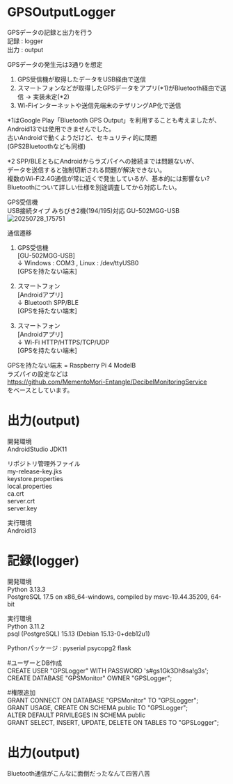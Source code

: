 # GPSOutputLogger

GPSデータの記録と出力を行う  
記録 : logger  
出力 : output  

GPSデータの発生元は3通りを想定  
1. GPS受信機が取得したデータをUSB経由で送信  
2. スマートフォンなどが取得したGPSデータをアプリ(*1)がBluetooth経由で送信 → 実装未定(*2)
3. Wi-Fiインターネットや送信先端末のテザリングAP化で送信

*1はGoogle Play「Bluetooth GPS Output」を利用することも考えましたが、    
Android13では使用できませんでした。  
古いAndroidで動くようだけど、セキュリティ的に問題  
(GPS2Bluetoothなども同様)

*2 SPP/BLEともにAndroidからラズパイへの接続までは問題ないが、  
データを送信すると強制切断される問題が解決できない。  
複数のWi-Fi2.4G通信が常に近くで発生しているが、基本的には影響ない?  
Bluetoothについて詳しい仕様を別途調査してから対応したい。

GPS受信機  
USB接続タイプ みちびき2機(194/195)対応 GU-502MGG-USB  
![20250728_175751](https://github.com/user-attachments/assets/8124e6c0-bfa0-463a-b768-359a96cd96ad)

通信遷移  
1. GPS受信機  
[GU-502MGG-USB]  
   ↓ Windows : COM3 , Linux : /dev/ttyUSB0  
[GPSを持たない端末]

2. スマートフォン  
[Androidアプリ]  
   ↓ Bluetooth SPP/BLE  
[GPSを持たない端末]

3. スマートフォン  
[Androidアプリ]  
   ↓ Wi-Fi HTTP/HTTPS/TCP/UDP  
[GPSを持たない端末]

GPSを持たない端末 = Raspberry Pi 4 ModelB  
ラズパイの設定などは  
https://github.com/MementoMori-Entangle/DecibelMonitoringService  
をベースとしています。

# 出力(output)
開発環境  
AndroidStudio JDK11

リポジトリ管理外ファイル  
my-release-key.jks  
keystore.properties  
local.properties  
ca.crt  
server.crt  
server.key

実行環境  
Android13

# 記録(logger)
開発環境  
Python 3.13.3  
PostgreSQL 17.5 on x86_64-windows, compiled by msvc-19.44.35209, 64-bit  

実行環境  
Python 3.11.2  
psql (PostgreSQL) 15.13 (Debian 15.13-0+deb12u1)

Pythonパッケージ : pyserial psycopg2 flask

#ユーザーとDB作成  
CREATE USER "GPSLogger" WITH PASSWORD 's#gs1Gk3Dh8sa!g3s';  
CREATE DATABASE "GPSMonitor" OWNER "GPSLogger";

#権限追加  
GRANT CONNECT ON DATABASE "GPSMonitor" TO "GPSLogger";  
GRANT USAGE, CREATE ON SCHEMA public TO "GPSLogger";  
ALTER DEFAULT PRIVILEGES IN SCHEMA public  
GRANT SELECT, INSERT, UPDATE, DELETE ON TABLES TO "GPSLogger";

# 出力(output)
Bluetooth通信がこんなに面倒だったなんて四苦八苦
